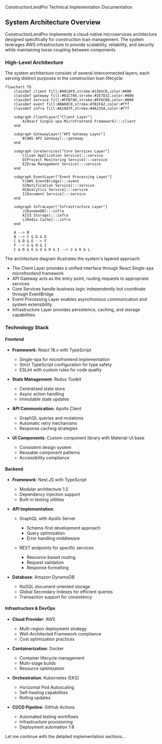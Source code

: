 ConstructionLendPro Technical Implementation Documentation

## System Architecture Overview

ConstructionLendPro implements a cloud-native microservices architecture designed specifically for construction loan management. The system leverages AWS infrastructure to provide scalability, reliability, and security while maintaining loose coupling between components.

### High-Level Architecture

The system architecture consists of several interconnected layers, each serving distinct purposes in the construction loan lifecycle:

```mermaid
flowchart TD
    classDef client fill:#90CAF9,stroke:#1565C0,color:#000
    classDef gateway fill:#81C784,stroke:#2E7D32,color:#000
    classDef service fill:#FFB74D,stroke:#EF6C00,color:#000
    classDef event fill:#BA68C8,stroke:#7B1FA2,color:#fff
    classDef infra fill:#A1887F,stroke:#4A235A,color:#fff

    subgraph ClientLayer["Client Layer"]
        A[React Single-spa Microfrontend Framework]:::client
    end

    subgraph GatewayLayer["API Gateway Layer"]
        B[AWS API Gateway]:::gateway
    end

    subgraph CoreServices["Core Services Layer"]
        C[Loan Application Service]:::service
        D[Project Monitoring Service]:::service
        E[Draw Management Service]:::service
    end

    subgraph EventLayer["Event Processing Layer"]
        F[AWS EventBridge]:::event
        G[Notification Service]:::service
        H[Analytics Service]:::service
        I[Document Service]:::service
    end

    subgraph InfraLayer["Infrastructure Layer"]
        J[DynamoDB]:::infra
        K[S3 Storage]:::infra
        L[Redis Cache]:::infra
    end

    A --> B
    B --> C & D & E
    C & D & E --> F
    F --> G & H & I
    C & D & E & G & H & I --> J & K & L
```

The architecture diagram illustrates the system's layered approach:

- The Client Layer provides a unified interface through React Single-spa microfrontend framework
- API Gateway acts as the entry point, routing requests to appropriate services
- Core Services handle business logic independently but coordinate through EventBridge
- Event Processing Layer enables asynchronous communication and system extensibility
- Infrastructure Layer provides persistence, caching, and storage capabilities

### Technology Stack

#### Frontend

- **Framework**: React 18.x with TypeScript
  - Single-spa for microfrontend implementation
  - Strict TypeScript configuration for type safety
  - ESLint with custom rules for code quality


- **State Management**: Redux Toolkit
  - Centralized state store
  - Async action handling
  - Immutable state updates


- **API Communication**: Apollo Client
  - GraphQL queries and mutations
  - Automatic retry mechanisms
  - Response caching strategies


- **UI Components**: Custom component library with Material-UI base
  - Consistent design system
  - Reusable component patterns
  - Accessibility compliance



#### Backend

- **Framework**: Nest.JS with TypeScript
  - Modular architecture 1:2
  - Dependency injection support
  - Built-in testing utilities


- **API Implementation**:
  - GraphQL with Apollo Server
    - Schema-first development approach
    - Query optimization
    - Error handling middleware


  - REST endpoints for specific services
    - Resource-based routing
    - Request validation
    - Response formatting




- **Database**: Amazon DynamoDB
  - NoSQL document-oriented storage
  - Global Secondary Indexes for efficient queries
  - Transaction support for consistency



#### Infrastructure & DevOps

- **Cloud Provider**: AWS
  - Multi-region deployment strategy
  - Well-Architected Framework compliance
  - Cost optimization practices


- **Containerization**: Docker
  - Container lifecycle management
  - Multi-stage builds
  - Resource optimization


- **Orchestration**: Kubernetes (EKS)
  - Horizontal Pod Autoscaling
  - Self-healing capabilities
  - Rolling updates


- **CI/CD Pipeline**: GitHub Actions
  - Automated testing workflows
  - Infrastructure provisioning
  - Deployment automation 1:8



Let me continue with the detailed implementation sections...
